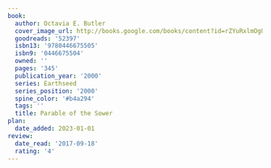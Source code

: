 ```yaml
---
book:
  author: Octavia E. Butler
  cover_image_url: http://books.google.com/books/content?id=rZYuRxlmOgUC&printsec=frontcover&img=1&zoom=1&source=gbs_api
  goodreads: '52397'
  isbn13: '9780446675505'
  isbn9: '0446675504'
  owned: ''
  pages: '345'
  publication_year: '2000'
  series: Earthseed
  series_position: '2000'
  spine_color: '#b4a294'
  tags: ''
  title: Parable of the Sower
plan:
  date_added: 2023-01-01
review:
  date_read: '2017-09-18'
  rating: '4'
---
```

